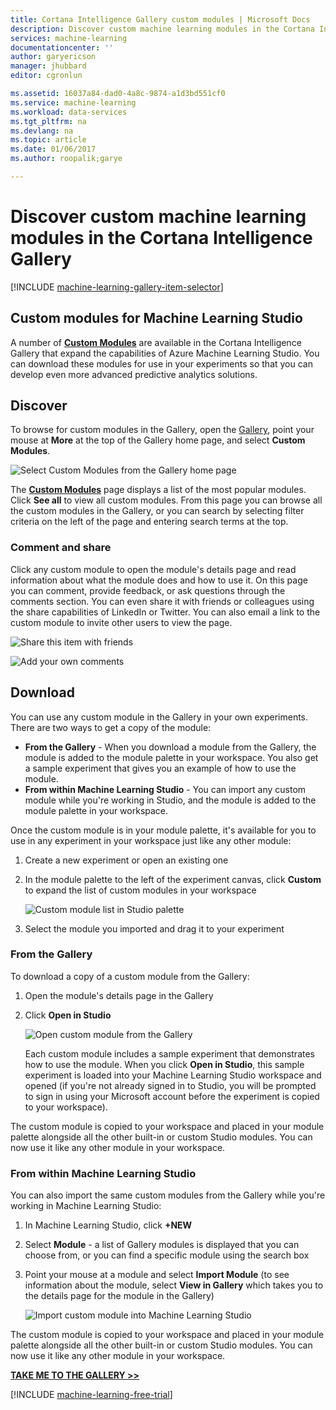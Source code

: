 ```yaml
---
title: Cortana Intelligence Gallery custom modules | Microsoft Docs
description: Discover custom machine learning modules in the Cortana Intelligence Gallery.
services: machine-learning
documentationcenter: ''
author: garyericson
manager: jhubbard
editor: cgronlun

ms.assetid: 16037a84-dad0-4a8c-9874-a1d3bd551cf0
ms.service: machine-learning
ms.workload: data-services
ms.tgt_pltfrm: na
ms.devlang: na
ms.topic: article
ms.date: 01/06/2017
ms.author: roopalik;garye

---
```

# Discover custom machine learning modules in the Cortana Intelligence Gallery
[!INCLUDE [machine-learning-gallery-item-selector](../../includes/machine-learning-gallery-item-selector.md)]

## Custom modules for Machine Learning Studio
A number of
**[Custom Modules](https://gallery.cortanaintelligence.com/customModules)**
are available in the Cortana Intelligence Gallery that expand the capabilities of Azure Machine Learning Studio. You can download these modules for use in your experiments so that you can develop even more advanced predictive analytics solutions.

## Discover
To browse for custom modules in the Gallery, open the [Gallery](http://gallery.cortanaintelligence.com), point your mouse at **More** at the top of the Gallery home page, and select **Custom Modules**.

![Select Custom Modules from the Gallery home page](media/machine-learning-gallery-custom-modules/select-custom-modules-in-gallery.png)

 The
**[Custom Modules](https://gallery.cortanaintelligence.com/customModules)**
 page displays a list of the most popular
modules.
 Click **See all** to view all
custom modules.
 From this page you can browse all the
custom modules
 in the Gallery, or you can search by selecting filter criteria on the left of the page and entering search terms at the top.

### Comment and share
 Click any
custom module
 to open the
module's
 details page and read information about what the
module
 does and how to use it. On this page you can comment, provide feedback, or ask questions through the comments section. You can even share it with friends or colleagues using the share capabilities of LinkedIn or Twitter. You can also email a link to the
custom module
 to invite other users to view the page.

![Share this item with friends](media/machine-learning-gallery-how-to-use-contribute-publish/share-links.png)

![Add your own comments](media/machine-learning-gallery-how-to-use-contribute-publish/comments.png)

## Download
You can use any custom module in the Gallery in your own experiments.
There are two ways to get a copy of the module:

* **From the Gallery** - When you download a module from the Gallery, the module is added to the module palette in your workspace. You also get a sample experiment that gives you an example of how to use the module.
* **From within Machine Learning Studio** - You can import any custom module while you're working in Studio, and the module is added to the module palette in your workspace.

Once the custom module is in your module palette, it's available for you to use in any experiment in your workspace just like any other module:

1. Create a new experiment or open an existing one
2. In the module palette to the left of the experiment canvas, click **Custom** to expand the list of custom modules in your workspace
   
    ![Custom module list in Studio palette](media/machine-learning-gallery-custom-modules/custom-module-in-studio-palette.png)
3. Select the module you imported and drag it to your experiment

### From the Gallery
To download a copy of a custom module from the Gallery:

1. Open the module's details page in the Gallery
2. Click **Open in Studio**
   
    ![Open custom module from the Gallery](media/machine-learning-gallery-custom-modules/open-custom-module-from-gallery.png)
   
    Each custom module includes a sample experiment that demonstrates how to use the module. When you click **Open in Studio**, this sample experiment is loaded into your Machine Learning Studio workspace and opened (if you're not already signed in to Studio, you will be prompted to sign in using your Microsoft account before the experiment is copied to your workspace).

The custom module is copied to your workspace and placed in your module palette alongside all the other built-in or custom Studio modules. You can now use it like any other module in your workspace.

### From within Machine Learning Studio
You can also import the same custom modules from the Gallery while you're working in Machine Learning Studio:

1. In Machine Learning Studio, click **+NEW**
2. Select **Module** - a list of Gallery modules is displayed that you can choose from, or you can find a specific module using the search box
3. Point your mouse at a module and select **Import Module** (to see information about the module, select **View in Gallery** which takes you to the details page for the module in the Gallery)
   
    ![Import custom module into Machine Learning Studio](media/machine-learning-gallery-custom-modules/add-custom-module-in-studio.png)

The custom module is copied to your workspace and placed in your module palette alongside all the other built-in or custom Studio modules. You can now use it like any other module in your workspace.

**[TAKE ME TO THE GALLERY >>](http://gallery.cortanaintelligence.com)**

[!INCLUDE [machine-learning-free-trial](../../includes/machine-learning-free-trial.md)]

